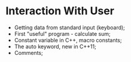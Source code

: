 # Interaction With User

- Getting data from standard input (keyboard);
- First "useful" program - calculate sum;
- Constant variable in C++, macro constants;
- The auto keyword, new in C++11;
- Comments;
